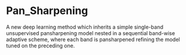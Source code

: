 # Pan_Sharpening
A new deep learning method which inherits a simple single-band unsupervised pansharpening model nested in a sequential band-wise adaptive scheme, where each band is pansharpened refining the model tuned on the preceding one.
